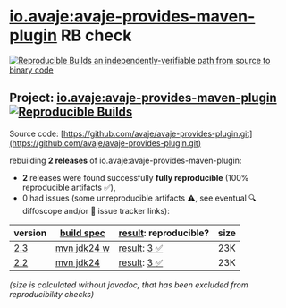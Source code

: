 [io.avaje:avaje-provides-maven-plugin](https://central.sonatype.com/artifact/io.avaje/avaje-provides-maven-plugin/versions) RB check
=======

[![Reproducible Builds](https://reproducible-builds.org/images/logos/rb.svg) an independently-verifiable path from source to binary code](https://reproducible-builds.org/)

## Project: [io.avaje:avaje-provides-maven-plugin](https://central.sonatype.com/artifact/io.avaje/avaje-provides-maven-plugin/versions) [![Reproducible Builds](https://img.shields.io/endpoint?url=https://raw.githubusercontent.com/jvm-repo-rebuild/reproducible-central/master/content/io/avaje/provides-maven-plugin/badge.json)](https://github.com/jvm-repo-rebuild/reproducible-central/blob/master/content/io/avaje/provides-maven-plugin/README.md)

Source code: [https://github.com/avaje/avaje-provides-plugin.git](https://github.com/avaje/avaje-provides-plugin.git)

rebuilding **2 releases** of io.avaje:avaje-provides-maven-plugin:
- **2** releases were found successfully **fully reproducible** (100% reproducible artifacts :white_check_mark:),
- 0 had issues (some unreproducible artifacts :warning:, see eventual :mag: diffoscope and/or :memo: issue tracker links):

| version | [build spec](/BUILDSPEC.md) | [result](https://reproducible-builds.org/docs/jvm/): reproducible? | size |
| -- | --------- | ------ | -- |
| [2.3](https://central.sonatype.com/artifact/io.avaje/avaje-provides-maven-plugin/2.3/pom) | [mvn jdk24 w](avaje-provides-maven-plugin-2.3.buildspec) | [result](avaje-provides-maven-plugin-2.3.buildinfo): [3 :white_check_mark: ](avaje-provides-maven-plugin-2.3.buildcompare) | 23K |
| [2.2](https://central.sonatype.com/artifact/io.avaje/avaje-provides-maven-plugin/2.2/pom) | [mvn jdk24](avaje-provides-maven-plugin-2.2.buildspec) | [result](avaje-provides-maven-plugin-2.2.buildinfo): [3 :white_check_mark: ](avaje-provides-maven-plugin-2.2.buildcompare) | 23K |

<i>(size is calculated without javadoc, that has been excluded from reproducibility checks)</i>
